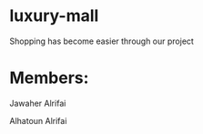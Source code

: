 # luxury-mall
Shopping has become easier through our project
# Members:
Jawaher Alrifai

Alhatoun Alrifai

